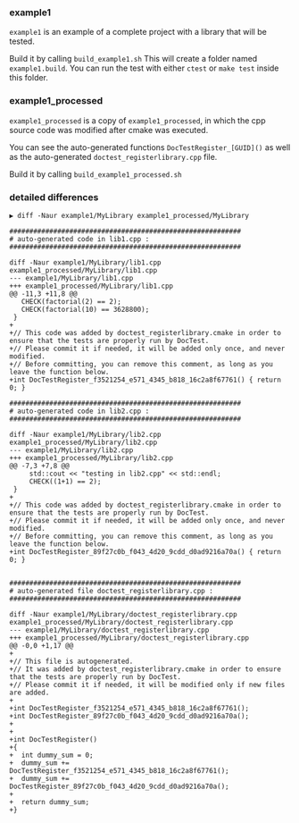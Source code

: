 ### example1
`example1` is an example of a complete project with a library that will be tested.

Build it by calling `build_example1.sh`
This will create a folder named `example1.build`. You can run the test with either `ctest` or `make test` inside this folder.


### example1_processed
`example1_processed` is a copy of `example1_processed`, in which the cpp source code was modified after cmake was executed.

You can see the auto-generated functions `DocTestRegister_[GUID]()` as well as the auto-generated `doctest_registerlibrary.cpp` file.

Build it by calling `build_example1_processed.sh`


### detailed differences

```
▶ diff -Naur example1/MyLibrary example1_processed/MyLibrary

##########################################################
# auto-generated code in lib1.cpp :
##########################################################

diff -Naur example1/MyLibrary/lib1.cpp example1_processed/MyLibrary/lib1.cpp
--- example1/MyLibrary/lib1.cpp
+++ example1_processed/MyLibrary/lib1.cpp
@@ -11,3 +11,8 @@
   CHECK(factorial(2) == 2);
   CHECK(factorial(10) == 3628800);
 }
+
+// This code was added by doctest_registerlibrary.cmake in order to ensure that the tests are properly run by DocTest.
+// Please commit it if needed, it will be added only once, and never modified.
+// Before committing, you can remove this comment, as long as you leave the function below.
+int DocTestRegister_f3521254_e571_4345_b818_16c2a8f67761() { return 0; }

##########################################################
# auto-generated code in lib2.cpp :
##########################################################

diff -Naur example1/MyLibrary/lib2.cpp example1_processed/MyLibrary/lib2.cpp
--- example1/MyLibrary/lib2.cpp
+++ example1_processed/MyLibrary/lib2.cpp
@@ -7,3 +7,8 @@
     std::cout << "testing in lib2.cpp" << std::endl;
     CHECK((1+1) == 2);
 }
+
+// This code was added by doctest_registerlibrary.cmake in order to ensure that the tests are properly run by DocTest.
+// Please commit it if needed, it will be added only once, and never modified.
+// Before committing, you can remove this comment, as long as you leave the function below.
+int DocTestRegister_89f27c0b_f043_4d20_9cdd_d0ad9216a70a() { return 0; }


##########################################################
# auto-generated file doctest_registerlibrary.cpp :
##########################################################

diff -Naur example1/MyLibrary/doctest_registerlibrary.cpp example1_processed/MyLibrary/doctest_registerlibrary.cpp
--- example1/MyLibrary/doctest_registerlibrary.cpp
+++ example1_processed/MyLibrary/doctest_registerlibrary.cpp
@@ -0,0 +1,17 @@
+
+// This file is autogenerated.
+// It was added by doctest_registerlibrary.cmake in order to ensure that the tests are properly run by DocTest.
+// Please commit it if needed, it will be modified only if new files are added.
+
+int DocTestRegister_f3521254_e571_4345_b818_16c2a8f67761();
+int DocTestRegister_89f27c0b_f043_4d20_9cdd_d0ad9216a70a();
+
+
+int DocTestRegister()
+{
+  int dummy_sum = 0;
+  dummy_sum += DocTestRegister_f3521254_e571_4345_b818_16c2a8f67761();
+  dummy_sum += DocTestRegister_89f27c0b_f043_4d20_9cdd_d0ad9216a70a();
+
+  return dummy_sum;
+}
```
